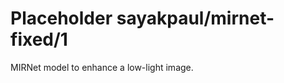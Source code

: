 # Placeholder sayakpaul/mirnet-fixed/1
MIRNet model to enhance a low-light image.

<!-- dataset: lol -->
<!-- module-type: image-super-resolution -->
<!-- network-architecture: Other -->
<!-- fine-tunable: false -->
<!-- license: Apache-2.0 -->